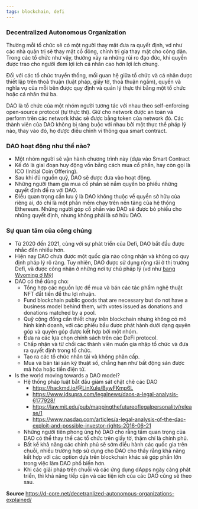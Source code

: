 ```yaml
---
tags: blockchain, defi
---
```


### Decentralized Autonomous Organization
Thường mỗi tổ chức sẽ có một người thay mặt đưa ra quyết định, vd như các nhà quản trị sẽ thay mặt cổ đông, chính trị gia thay mặt cho công dân. Trong các tổ chức như vậy, thường xảy ra những rủi ro đạo đức, khi quyền được trao cho người đem lợi ích cá nhân cao hơn lợi ích chung. 

Đối với các tổ chức truyền thống, mối quan hệ giữa tổ chức và cá nhân được thiết lập trên thoả thuận (luật pháp, giấy tờ, thoả thuận ngầm), quyền và nghĩa vụ của mỗi bên được quy định và quản lý thực thi bằng một tổ chức hoặc cá nhân thứ ba. 

DAO là tổ chức của một nhóm người tương tác với nhau theo self-enforcing open-source protocol (tự thực thi). Giữ cho network được an toàn và perform trên các network khác sẽ được bằng token của network đó. Các thành viên của DAO không bị ràng buộc với nhau bởi một thực thể pháp lý nào, thay vào đó, họ được điều chỉnh vi thông qua smart contract.


### DAO hoạt động như thế nào?
-   Một nhóm người sẽ vận hành chương trình này (dựa vào Smart Contract
-   Kế đó là giai đoạn huy động vốn bằng cách mua cổ phần, hay còn gọi là ICO (Initial Coin Offering).
-   Sau khi đủ nguồn quỹ, DAO sẽ được đưa vào hoạt động.
-   Những người tham gia mua cổ phần sẽ nắm quyền bỏ phiếu những quyết định đề ra với DAO.
-   Điều quan trọng cần lưu ý là DAO không thuộc về quyền sở hữu của riêng ai, đó chỉ là một phần mềm chạy trên nền tảng của hệ thống Ethereum. Những người góp cổ phần vào DAO sẽ được bỏ phiếu cho những quyết định, nhưng không phải là sở hữu DAO.

### Sự quan tâm của công chúng
- Từ 2020 đến 2021, cùng với sự phát triển của Defi, DAO bắt đầu được nhắc đến nhiều hơn. 
- Hiện nay DAO chưa được một quốc gia nào công nhận và không có quy định pháp lý rõ ràng. Tuy nhiên, DAO được sử dụng rộng rãi ở thị trường Defi, và được công nhận ở những nơi tự chủ pháp lý (vd như [bang Wyoming ở Mỹ](https://www.cryptopolitan.com/wyoming-recognizes-eos-based-dao/))
- DAO có thể dùng cho:
	-  Tổng hợp các nguồn lực để mua và bán các tác phẩm nghệ thuật NFT đắt tiền để thu lợi nhuận.
	-  Fund blockchain public goods that are necessary but do not have a business model behind them, with votes issued as donations and donations matched by a pool.
	-   Quỹ cộng đồng cần thiết chạy trên blockchain nhưng không có mô hình kinh doanh, với các phiếu bầu được phát hành dưới dạng quyên góp và quyên góp được kết hợp bởi một nhóm.
	-   Đưa ra các lựa chọn chính sách trên các DeFi protocol.
	-   Chấp nhận và từ chối các thành viên muốn gia nhập tổ chức và đưa ra quyết định trong tổ chức.
	-   Tạo ra các tổ chức nhân tài và không phân cấp. 
	-   Mua và bán tài sản kỹ thuật số, chẳng hạn như bất động sản được mã hóa hoặc tiền điện tử.
- Is the world moving towards a DAO model?
	- Hệ thống pháp luật bắt đầu giám sát chặt chẽ các DAO 
		- https://hackmd.io/@LinXule/BywFKmp6L
		- https://www.jdsupra.com/legalnews/daos-a-legal-analysis-6177928/
		- https://law.mit.edu/pub/mappingthefutureoflegalpersonality/release/1
		- https://www.nasdaq.com/articles/a-legal-analysis-of-the-dao-exploit-and-possible-investor-rights-2016-06-21
	- Những người tiên phong ủng hộ DAO cho rằng tầm quan trọng của DAO có thể thay thế các tổ chức trên giấy tờ, thậm chí là chính phủ.
	- Bất kể khả năng các chính phủ sẽ sớm điều hành các quốc gia trên chuỗi, nhiều trường hợp sử dụng cho DAO cho thấy rằng khả năng kết hợp với các option dựa trên blockchain khác sẽ góp phần lớn trong việc làm DAO phổ biến hơn.
	- Khi các giải pháp trên chuỗi và các ứng dụng dApps ngày càng phát triển, thì khả năng tiếp cận và các tiện ích của các DAO cũng sẽ theo sau.

**Source**
https://d-core.net/decetranlized-autonomous-organizations-explained/